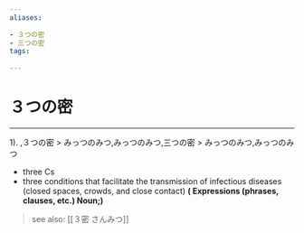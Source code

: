 ```yaml
---
aliases:
    
- ３つの密
- 三つの密
tags:
    
---
```


# ３つの密
---
1).
,３つの密 > みっつのみつ,みっつのみつ,三つの密 > みっつのみつ,みっつのみつ

- three Cs
- three conditions that facilitate the transmission of infectious diseases (closed spaces, crowds, and close contact)
**( Expressions (phrases, clauses, etc.) Noun;)**
> see also:  [[３密 さんみつ]]
            